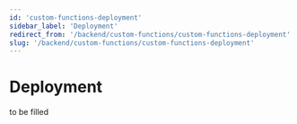 ```yaml
---
id: 'custom-functions-deployment'
sidebar_label: 'Deployment'
redirect_from: '/backend/custom-functions/custom-functions-deployment'
slug: '/backend/custom-functions/custom-functions-deployment'
---
```


# Deployment

to be filled